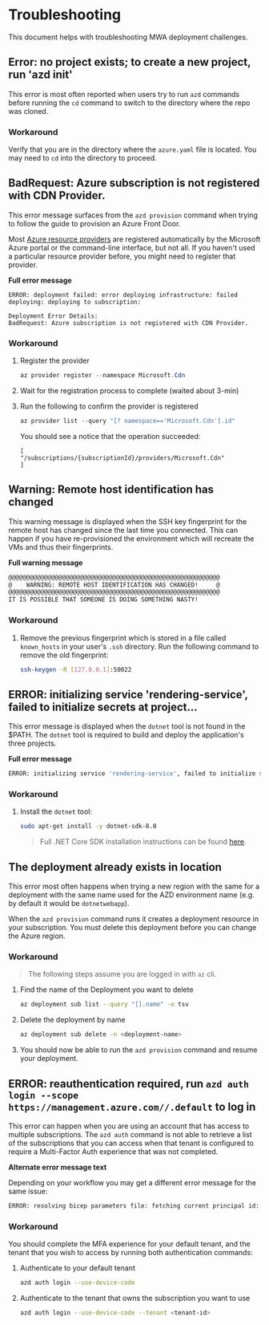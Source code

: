 # Troubleshooting
This document helps with troubleshooting MWA deployment challenges.

## Error: no project exists; to create a new project, run 'azd init'
This error is most often reported when users try to run `azd` commands before running the `cd` command to switch to the directory where the repo was cloned.

### Workaround

Verify that you are in the directory where the `azure.yaml` file is located. You may need to `cd` into the directory to proceed.

## BadRequest: Azure subscription is not registered with CDN Provider.
This error message surfaces from the `azd provision` command when trying to follow the guide to provision an Azure Front Door.

Most [Azure resource providers](https://learn.microsoft.com/en-us/azure/azure-resource-manager/troubleshooting/error-register-resource-provider) are registered automatically by the Microsoft Azure portal or the command-line interface, but not all. If you haven't used a particular resource provider before, you might need to register that provider.

**Full error message**
```
ERROR: deployment failed: error deploying infrastructure: failed deploying: deploying to subscription:

Deployment Error Details:
BadRequest: Azure subscription is not registered with CDN Provider.
```

### Workaround

1. Register the provider
    ```ps1
    az provider register --namespace Microsoft.Cdn
    ```

1. Wait for the registration process to complete (waited about 3-min)

1. Run the following to confirm the provider is registered
    ```ps1
    az provider list --query "[? namespace=='Microsoft.Cdn'].id"
    ```

    You should see a notice that the operation succeeded:
    ```
    [
    "/subscriptions/{subscriptionId}/providers/Microsoft.Cdn"
    ]
    ```

## Warning: Remote host identification has changed
This warning message is displayed when the SSH key fingerprint for the remote host has changed since the last time you connected. This can happen if you have re-provisioned the environment which will recreate the VMs and thus their fingerprints.

**Full warning message**
```sh
@@@@@@@@@@@@@@@@@@@@@@@@@@@@@@@@@@@@@@@@@@@@@@@@@@@@@@@@@@@
@    WARNING: REMOTE HOST IDENTIFICATION HAS CHANGED!     @
@@@@@@@@@@@@@@@@@@@@@@@@@@@@@@@@@@@@@@@@@@@@@@@@@@@@@@@@@@@
IT IS POSSIBLE THAT SOMEONE IS DOING SOMETHING NASTY!
```

### Workaround

1. Remove the previous fingerprint which is stored in a file called `known_hosts` in your user's `.ssh` directory. Run the following command to remove the old fingerprint:
    ```sh
    ssh-keygen -R [127.0.0.1]:50022
    ```

## ERROR: initializing service 'rendering-service', failed to initialize secrets at project...
This error message is displayed when the `dotnet` tool is not found in the $PATH. The `dotnet` tool is required to build and deploy the application's three projects.

**Full error message**
```sh
ERROR: initializing service 'rendering-service', failed to initialize secrets at project '/home/azureadmin/web-app-pattern/src/Relecloud.TicketRenderer/Relecloud.TicketRenderer.csproj': exec: "dotnet": executable file not found in $PATH
```

### Workaround

1. Install the `dotnet` tool:
    ```sh
    sudo apt-get install -y dotnet-sdk-8.0
    ```
    > Full .NET Core SDK installation instructions can be found [here](https://learn.microsoft.com/dotnet/core/install/linux-ubuntu-2204).

## The deployment <azd-env-name> already exists in location
This error most often happens when trying a new region with the same for a deployment with the same name used for the AZD environment name (e.g. by default it would be `dotnetwebapp`).

When the `azd provision` command runs it creates a deployment resource in your subscription. You must delete this deployment before you can change the Azure region.

### Workaround

> The following steps assume you are logged in with `az` cli.

1. Find the name of the Deployment you want to delete

    ```sh
    az deployment sub list --query "[].name" -o tsv
    ```

1. Delete the deployment by name

    ```sh
    az deployment sub delete -n <deployment-name>
    ```

1. You should now be able to run the `azd provision` command and resume your deployment.

## ERROR: reauthentication required, run `azd auth login --scope https://management.azure.com//.default` to log in
This error can happen when you are using an account that has access to multiple subscriptions. The `azd auth` command is not able to retrieve a list of the subscriptions that you can access when that tenant is configured to require a Multi-Factor Auth experience that was not completed.

**Alternate error message text**

Depending on your workflow you may get a different error message for the same issue:

```sh
ERROR: resolving bicep parameters file: fetching current principal id: getting tenant id for subscription...
```

### Workaround
You should complete the MFA experience for your default tenant, and the tenant that you wish to access by running both authentication commands:

1. Authenticate to your default tenant
    ```sh
    azd auth login --use-device-code
    ```

1. Authenticate to the tenant that owns the subscription you want to use
    ```sh
    azd auth login --use-device-code --tenant <tenant-id>
    ```